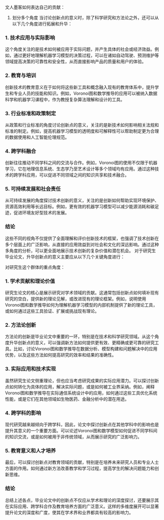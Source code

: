 文人墨客如何表达自己的贡献：
1. 划分多个角度
当讨论创新点的意义时，除了科学研究和方法论之外，还可以从以下几个角度进行拓展和升华：

### 1. **技术应用与实际影响**
这个角度关注的是技术如何被应用于实际问题，并产生具体的社会或经济效益。例如，通过更好地理解机器学习模型的决策过程，可以在诸如自动驾驶、预测维护等领域提高决策的可靠性和安全性，从而直接影响产品的质量和用户的体验。

### 2. **教育与培训**
创新技术的教育意义在于如何将这些新工具和概念融入现有的教育体系中，提升学生和专业人员的技能和知识。例如，Voronoi图和数学推导的应用可以被纳入数据科学和机器学习课程中，作为教授复杂算法理解和设计的工具。

### 3. **行业标准和政策制定**
从政策和行业标准的角度讨论创新点的意义，关注的是新技术如何影响相关法规和标准的制定。例如，提高机器学习模型的透明度和可解释性可以帮助制定更为合理的数据使用和人工智能伦理规范。

### 4. **跨学科融合**
创新往往推动不同学科之间的交流与合作。例如，Voronoi图的使用不仅限于机器学习，它在地理信息系统、生态学乃至艺术设计等多个领域均有应用。通过这种技术的跨学科应用，可以促进不同领域之间的知识共享和技术融合。

### 5. **可持续发展和社会责任**
从可持续发展的角度探讨技术创新的意义，关注的是创新如何帮助实现环境保护、资源高效利用等长远目标。例如，更有效的机器学习模型可以减少能源消耗和碳足迹，促进环境友好型技术的发展。

### 结论
这些不同的视角不仅提供了全面理解和评价创新技术的框架，也强调了技术创新在多个层面上的广泛影响，从直接的应用效益到对社会和文化的深远影响。通过这种多角度的分析，可以更全面地展示技术创新的复杂价值和潜在机会。
对于研究生毕业论文，升华创新点的意义主要应从以下几个关键角度进行：

对研究生这个群体的重点角度：

### 1. **学术贡献和理论价值**
研究生论文的核心是展示研究对学术领域的贡献。这通常包括创新点如何填补现有研究的空白，提供新的理论见解，或改进现有的理论框架。例如，说明使用Voronoi图和数学推导如何为理解机器学习模型的内部机制提供了新的理论工具，或如何通过这些工具验证、扩展或挑战现有理论。

### 2. **方法论创新**
方法论的创新是毕业论文中重要的一环，特别是在技术和科学研究领域。从这个角度升华创新点的意义，可以强调新方法如何提供更有效、更精确或更可靠的研究工具。比如，讨论Voronoi图和数学推导在数据分析、模型构建和问题解决中的应用优势，以及这些方法如何提高研究的效率和结果的准确性。

### 3. **实际应用和技术实现**
虽然研究生论文侧重理论，但也应当考虑研究成果的实际应用潜力。可以探讨创新点如何转化为具体的应用，解决实际问题，或是如何被工业界采纳。例如，阐释Voronoi图和数学推导在实际通信系统设计中的应用，如何通过这些工具优化系统性能，或是它们在其他领域如生物医药、金融分析中的潜在用途。

### 4. **跨学科的影响**
现代研究越来越倾向于跨学科，因此，论文中探讨创新点在其他学科中的影响也是提升其意义的一个重要方面。可以论述Voronoi图和数学模型如何促进不同学科间的知识交流，或是如何被用于非传统领域，从而展示研究的广泛影响力。

### 5. **教育意义和人才培养**
最后，可以探讨创新点对教育领域的贡献，特别是在培养未来研究人员和专业人士方面的作用。如何通过新方法改善教学和学习过程，提高学生的解决问题能力和创新思维。

### 结论
总结上述各点，毕业论文中的创新点不仅应从学术和理论的深度探讨，还要展示其在实际应用、跨学科合作及教育培养方面的广泛意义。这样的多维度展开可以显著提升论文的深度和广度，使其在学术界和业界都具有较高的影响力。
